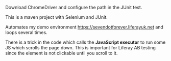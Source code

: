 Download ChromeDriver and configure the path in the JUnit test.

This is a maven project with Selenium and JUnit.

Automates my demo environment https://sevendotforever.liferayuk.net and loops several times.

There is a trick in the code which calls the **JavaScript executor** to run some JS which scrolls the page down. This is important for Liferay AB testing since the element is not clickable until you scroll to it.

